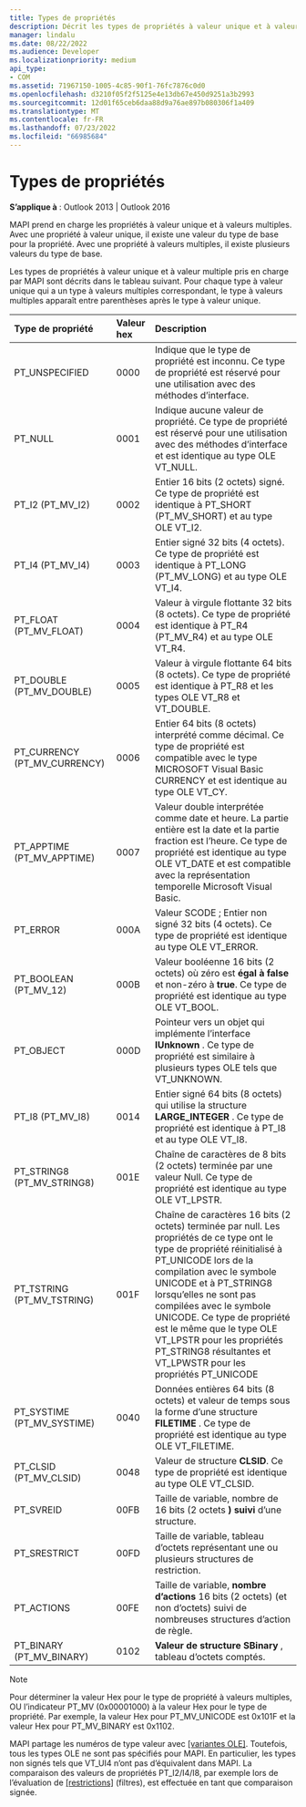 ```yaml
---
title: Types de propriétés
description: Décrit les types de propriétés à valeur unique et à valeurs multiples pris en charge par MAPI dans une table présentant le type de propriété, la valeur hexadécimale et une brève description.
manager: lindalu
ms.date: 08/22/2022
ms.audience: Developer
ms.localizationpriority: medium
api_type:
- COM
ms.assetid: 71967150-1005-4c85-90f1-76fc7876c0d0
ms.openlocfilehash: d3210f05f2f5125e4e13db67e450d9251a3b2993
ms.sourcegitcommit: 12d01f65ceb6daa88d9a76ae897b080306f1a409
ms.translationtype: MT
ms.contentlocale: fr-FR
ms.lasthandoff: 07/23/2022
ms.locfileid: "66985684"
---
```

# <a name="property-types"></a>Types de propriétés
 
  
**S’applique à** : Outlook 2013 | Outlook 2016 
  
MAPI prend en charge les propriétés à valeur unique et à valeurs multiples. Avec une propriété à valeur unique, il existe une valeur du type de base pour la propriété. Avec une propriété à valeurs multiples, il existe plusieurs valeurs du type de base. 
  
Les types de propriétés à valeur unique et à valeur multiple pris en charge par MAPI sont décrits dans le tableau suivant. Pour chaque type à valeur unique qui a un type à valeurs multiples correspondant, le type à valeurs multiples apparaît entre parenthèses après le type à valeur unique.
  
|**Type de propriété**|**Valeur hex**|**Description**|
|:-----|:-----|:-----|
|PT_UNSPECIFIED  <br/> |0000  <br/> |Indique que le type de propriété est inconnu. Ce type de propriété est réservé pour une utilisation avec des méthodes d’interface. |
|PT_NULL  <br/> |0001  <br/> |Indique aucune valeur de propriété. Ce type de propriété est réservé pour une utilisation avec des méthodes d’interface et est identique au type OLE VT_NULL. |
|PT_I2 (PT_MV_I2)  <br/> |0002  <br/> |Entier 16 bits (2 octets) signé. Ce type de propriété est identique à PT_SHORT (PT_MV_SHORT) et au type OLE VT_I2. |
|PT_I4 (PT_MV_I4)  <br/> |0003  <br/> |Entier signé 32 bits (4 octets). Ce type de propriété est identique à PT_LONG (PT_MV_LONG) et au type OLE VT_I4. |
|PT_FLOAT (PT_MV_FLOAT)  <br/> |0004  <br/> |Valeur à virgule flottante 32 bits (8 octets). Ce type de propriété est identique à PT_R4 (PT_MV_R4) et au type OLE VT_R4. |
|PT_DOUBLE (PT_MV_DOUBLE)  <br/> |0005  <br/> |Valeur à virgule flottante 64 bits (8 octets). Ce type de propriété est identique à PT_R8 et les types OLE VT_R8 et VT_DOUBLE. |
|PT_CURRENCY (PT_MV_CURRENCY)  <br/> |0006  <br/> |Entier 64 bits (8 octets) interprété comme décimal. Ce type de propriété est compatible avec le type MICROSOFT Visual Basic CURRENCY et est identique au type OLE VT_CY. |
|PT_APPTIME (PT_MV_APPTIME)  <br/> |0007  <br/> |Valeur double interprétée comme date et heure. La partie entière est la date et la partie fraction est l’heure. Ce type de propriété est identique au type OLE VT_DATE et est compatible avec la représentation temporelle Microsoft Visual Basic. |
|PT_ERROR  <br/> |000A  <br/> |Valeur SCODE ; Entier non signé 32 bits (4 octets). Ce type de propriété est identique au type OLE VT_ERROR. |
|PT_BOOLEAN (PT_MV_12)  <br/> |000B  <br/> |Valeur booléenne 16 bits (2 octets) où zéro est **égal à false** et non-zéro à **true**. Ce type de propriété est identique au type OLE VT_BOOL. |
|PT_OBJECT  <br/> |000D  <br/> |Pointeur vers un objet qui implémente l’interface **IUnknown** . Ce type de propriété est similaire à plusieurs types OLE tels que VT_UNKNOWN. |
|PT_I8 (PT_MV_I8)  <br/> |0014  <br/> |Entier signé 64 bits (8 octets) qui utilise la structure **LARGE_INTEGER** . Ce type de propriété est identique à PT_I8 et au type OLE VT_I8. |
|PT_STRING8 (PT_MV_STRING8)  <br/> |001E  <br/> |Chaîne de caractères de 8 bits (2 octets) terminée par une valeur Null. Ce type de propriété est identique au type OLE VT_LPSTR. |
|PT_TSTRING (PT_MV_TSTRING)  <br/> |001F  <br/> |Chaîne de caractères 16 bits (2 octets) terminée par null. Les propriétés de ce type ont le type de propriété réinitialisé à PT_UNICODE lors de la compilation avec le symbole UNICODE et à PT_STRING8 lorsqu’elles ne sont pas compilées avec le symbole UNICODE. Ce type de propriété est le même que le type OLE VT_LPSTR pour les propriétés PT_STRING8 résultantes et VT_LPWSTR pour les propriétés PT_UNICODE  <br/> |
|PT_SYSTIME (PT_MV_SYSTIME)  <br/> |0040  <br/> |Données entières 64 bits (8 octets) et valeur de temps sous la forme d’une structure **FILETIME** . Ce type de propriété est identique au type OLE VT_FILETIME. |
|PT_CLSID (PT_MV_CLSID)  <br/> |0048  <br/> |Valeur de structure **CLSID**. Ce type de propriété est identique au type OLE VT_CLSID. |
|PT_SVREID  <br/> |00FB  <br/> |Taille de variable, nombre de 16 bits (2 octets **) suivi** d’une structure. |
|PT_SRESTRICT  <br/> |00FD  <br/> |Taille de variable, tableau d’octets représentant une ou plusieurs structures de restriction. |
|PT_ACTIONS  <br/> |00FE  <br/> |Taille de variable, **nombre d’actions** 16 bits (2 octets) (et non d’octets) suivi de nombreuses structures d’action de règle. |
|PT_BINARY (PT_MV_BINARY)  <br/> |0102  <br/> |**Valeur de structure SBinary** , tableau d’octets comptés. |
   
> [!NOTE]
> Pour déterminer la valeur Hex pour le type de propriété à valeurs multiples, OU l’indicateur PT_MV (0x00001000) à la valeur Hex pour le type de propriété. Par exemple, la valeur Hex pour PT_MV_UNICODE est 0x101F et la valeur Hex pour PT_MV_BINARY est 0x1102. 
  
MAPI partage les numéros de type valeur avec [[variantes OLE]](/openspecs/windows_protocols/ms-oaut/3fe7db9f-5803-4dc4-9d14-5425d3f5461f). Toutefois, tous les types OLE ne sont pas spécifiés pour MAPI. En particulier, les types non signés tels que VT_UI4 n’ont pas d’équivalent dans MAPI. La comparaison des valeurs de propriétés PT_I2/I4/I8, par exemple lors de l’évaluation de [[restrictions]](/office/client-developer/outlook/mapi/spropertyrestriction) (filtres), est effectuée en tant que comparaison signée. 
